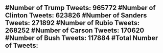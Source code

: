#Number of Trump Tweets: 965772
#Number of Clinton Tweets: 623826
#Number of Sanders Tweets: 271892
#Number of Rubio Tweets: 268252
#Number of Carson Tweets: 170620
#Number of Bush Tweets: 117884
#Total Number of Tweets:  
---
